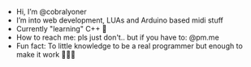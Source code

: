 - Hi, I’m @cobralyoner
- I’m into web development, LUAs and Arduino based midi stuff
- Currently "learning" C++ 🤡
- How to reach me: pls just don't.. but if you have to: @pm.me
- Fun fact: To little knowledge to be a real programmer but enough to make it work 🤞😮‍💨

<!---
cobralyoner/cobralyoner is a ✨ special ✨ repository because its `README.md` (this file) appears on your GitHub profile.
You can click the Preview link to take a look at your changes.
--->
